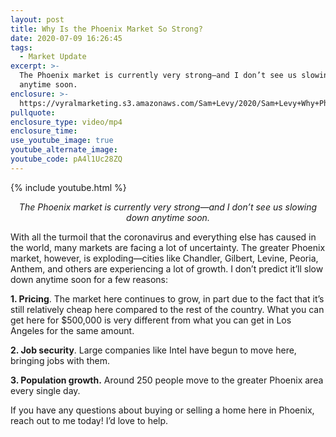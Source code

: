 ```yaml
---
layout: post
title: Why Is the Phoenix Market So Strong?
date: 2020-07-09 16:26:45
tags:
  - Market Update
excerpt: >-
  The Phoenix market is currently very strong—and I don’t see us slowing down
  anytime soon.
enclosure: >-
  https://vyralmarketing.s3.amazonaws.com/Sam+Levy/2020/Sam+Levy+Why+Phoenix+Is+a+Strong+Market+3.mp4
pullquote:
enclosure_type: video/mp4
enclosure_time:
use_youtube_image: true
youtube_alternate_image:
youtube_code: pA4l1Uc28ZQ
---
```


{% include youtube.html %}

<p style="text-align: center;"><em>The Phoenix market is currently very strong—and I don’t see us slowing down anytime soon.</em></p>

With all the turmoil that the coronavirus and everything else has caused in the world, many markets are facing a lot of uncertainty. The greater Phoenix market, however, is exploding—cities like Chandler, Gilbert, Levine, Peoria, Anthem, and others are experiencing a lot of growth. I don’t predict it’ll slow down anytime soon for a few reasons:

**1\. Pricing**. The market here continues to grow, in part due to the fact that it’s still relatively cheap here compared to the rest of the country. What you can get here for $500,000 is very different from what you can get in Los Angeles for the same amount.

**2\. Job security**. Large companies like Intel have begun to move here, bringing jobs with them.

**3\. Population growth.** Around 250 people move to the greater Phoenix area every single day.

If you have any questions about buying or selling a home here in Phoenix, reach out to me today\! I’d love to help.